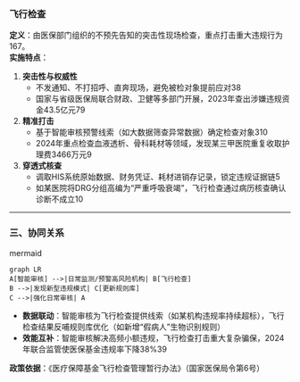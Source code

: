 ### **飞行检查**

**定义**：由医保部门组织的不预先告知的突击性现场检查，重点打击重大违规行为167。  
**实施特点**：

1. **突击性与权威性**
   - 不发通知、不打招呼、直奔现场，避免被检对象提前应对38
   - 国家与省级医保局联合财政、卫健等多部门开展，2023年查出涉嫌违规资金43.5亿元79
2. **精准打击**
   - 基于智能审核预警线索（如大数据筛查异常数据）确定检查对象310
   - 2024年重点检查血液透析、骨科耗材等领域，发现某三甲医院重复收取护理费3466万元9
3. **穿透式核查**
   - 调取HIS系统原始数据、财务凭证、耗材进销存记录，锁定违规证据链5
   - 如某医院将DRG分组高编为“严重呼吸衰竭”，飞行检查通过病历核查确认诊断不成立10

---

### **三、协同关系**

mermaid

```mermaid
graph LR
A[智能审核] -->|日常监测/预警高风险机构| B[飞行检查]
B -->|发现新型违规模式| C[更新规则库]
C -->|强化日常审核| A
```

- **数据联动**：智能审核为飞行检查提供线索（如某机构违规率持续超标），飞行检查结果反哺规则库优化（如新增“假病人”生物识别规则）
- **效能互补**：智能审核解决高频小额违规，飞行检查打击重大复杂骗保，2024年联合监管使医保基金违规率下降38%39

**政策依据**：《医疗保障基金飞行检查管理暂行办法》（国家医保局令第6号）
